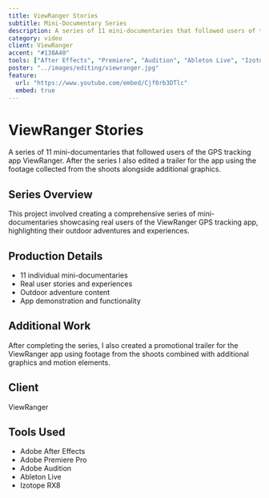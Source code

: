 ```yaml
---
title: ViewRanger Stories
subtitle: Mini-Documentary Series
description: A series of 11 mini-documentaries that followed users of the GPS tracking app ViewRanger. After the series I also edited a trailer for the app using the footage collected from the shoots alongside additional graphics.
category: video
client: ViewRanger
accent: "#138A40"
tools: ["After Effects", "Premiere", "Audition", "Ableton Live", "Izotope RX"]
poster: "../images/editing/viewranger.jpg"
feature:
  url: "https://www.youtube.com/embed/Cjf0rb3DTlc"
  embed: true
---
```


# ViewRanger Stories

A series of 11 mini-documentaries that followed users of the GPS tracking app ViewRanger. After the series I also edited a trailer for the app using the footage collected from the shoots alongside additional graphics.

## Series Overview

This project involved creating a comprehensive series of mini-documentaries showcasing real users of the ViewRanger GPS tracking app, highlighting their outdoor adventures and experiences.

## Production Details

- 11 individual mini-documentaries
- Real user stories and experiences
- Outdoor adventure content
- App demonstration and functionality

## Additional Work

After completing the series, I also created a promotional trailer for the ViewRanger app using footage from the shoots combined with additional graphics and motion elements.

## Client

ViewRanger

## Tools Used

- Adobe After Effects
- Adobe Premiere Pro
- Adobe Audition
- Ableton Live
- Izotope RX8
